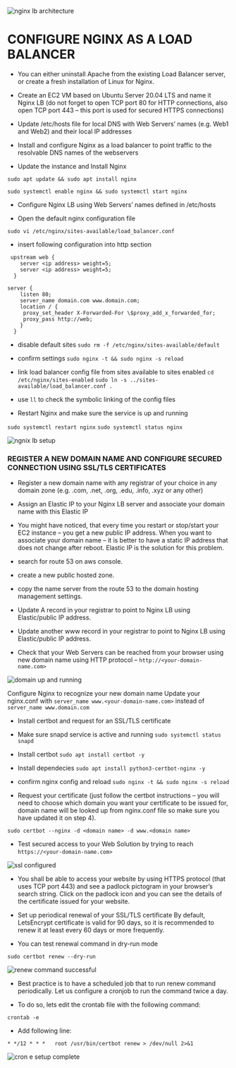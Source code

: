 ![nginx lb architecture](./images/nginx_lb_architecture.png)

# CONFIGURE NGINX AS A LOAD BALANCER
- You can either uninstall Apache from the existing Load Balancer server, or create a fresh installation of Linux for Nginx.

- Create an EC2 VM based on Ubuntu Server 20.04 LTS and name it Nginx LB (do not forget to open TCP port 80 for HTTP connections, also open TCP port 443 – this port is used for secured HTTPS connections)

- Update /etc/hosts file for local DNS with Web Servers’ names (e.g. Web1 and Web2) and their local IP addresses

- Install and configure Nginx as a load balancer to point traffic to the resolvable DNS names of the webservers

- Update the instance and Install Nginx

`sudo apt update && sudo apt install nginx`

`sudo systemctl enable nginx && sudo systemctl start nginx`

- Configure Nginx LB using Web Servers’ names defined in /etc/hosts

- Open the default nginx configuration file

`sudo vi /etc/nginx/sites-available/load_balancer.conf`

- insert following configuration into http section

```
 upstream web {
    server <ip address> weight=5;
    server <ip address> weight=5;
  }

server {
    listen 80;
    server_name domain.com www.domain.com;
    location / {
     proxy_set_header X-Forwarded-For \$proxy_add_x_forwarded_for;
     proxy_pass http://web;
    }
  }
```

- disable default sites
`sudo rm -f /etc/nginx/sites-available/default`

- confirm settings
`sudo nginx -t && sudo nginx -s reload`

- link load balancer config file from sites available to sites enabled
`cd /etc/nginx/sites-enabled`
`sudo ln -s ../sites-available/load_balancer.conf .`

- use `ll` to check the symbolic linking of the config files

<!-- - comment out this line
`#       include /etc/nginx/sites-enabled/*;` -->

- Restart Nginx and make sure the service is up and running

`sudo systemctl restart nginx`
`sudo systemctl status nginx`

![ngnix lb setup](./images/nginx%20lb%20configured.jpg)

### REGISTER A NEW DOMAIN NAME AND CONFIGURE SECURED CONNECTION USING SSL/TLS CERTIFICATES
- Register a new domain name with any registrar of your choice in any domain zone (e.g. .com, .net, .org, .edu, .info, .xyz or any other)

- Assign an Elastic IP to your Nginx LB server and associate your domain name with this Elastic IP

- You might have noticed, that every time you restart or stop/start your EC2 instance – you get a new public IP address. When you want to associate your domain name – it is better to have a static IP address that does not change after reboot. Elastic IP is the solution for this problem.

- search for route 53 on aws console.

- create a new public hosted zone.

- copy the name server from the route 53 to the domain hosting management settings.

- Update A record in your registrar to point to Nginx LB using Elastic/public IP address.

- Update another www record in your registrar to point to Nginx LB using Elastic/public IP address.

- Check that your Web Servers can be reached from your browser using new domain name using HTTP protocol – `http://<your-domain-name.com>`

![domain up and running](./images/domain%20up%20and%20running.jpg)

Configure Nginx to recognize your new domain name
Update your nginx.conf with `server_name www.<your-domain-name.com>` instead of `server_name www.domain.com`

- Install certbot and request for an SSL/TLS certificate

- Make sure snapd service is active and running
`sudo systemctl status snapd`

- Install certbot
`sudo apt install certbot -y`

- Install dependecies
`sudo apt install python3-certbot-nginx -y`

- confirm nginx config and reload
`sudo nginx -t && sudo nginx -s reload`

- Request your certificate (just follow the certbot instructions – you will need to choose which domain you want your certificate to be issued for, domain name will be looked up from nginx.conf file so make sure you have updated it on step 4).

<!-- `sudo ln -s /snap/bin/certbot /usr/bin/certbot` -->
`sudo certbot --nginx -d <domain name> -d www.<domain name>`

- Test secured access to your Web Solution by trying to reach `https://<your-domain-name.com>`

![ssl configured](./images/ssl%20configured.jpg)

- You shall be able to access your website by using HTTPS protocol (that uses TCP port 443) and see a padlock pictogram in your browser’s search string.
Click on the padlock icon and you can see the details of the certificate issued for your website.

- Set up periodical renewal of your SSL/TLS certificate
By default, LetsEncrypt certificate is valid for 90 days, so it is recommended to renew it at least every 60 days or more frequently.

- You can test renewal command in dry-run mode

`sudo certbot renew --dry-run`

![renew command successful](./images/renew%20dry%20run.jpg)
- Best practice is to have a scheduled job that to run renew command periodically. Let us configure a cronjob to run the command twice a day.

- To do so, lets edit the crontab file with the following command:

`crontab -e`

- Add following line:

`* */12 * * *   root /usr/bin/certbot renew > /dev/null 2>&1`

![cron e setup complete](./images/cron%20e%20setup%20complete.jpg)

